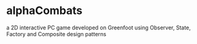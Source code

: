 # alphaCombats
a 2D interactive PC game developed on Greenfoot using Observer, State, Factory and Composite design patterns
